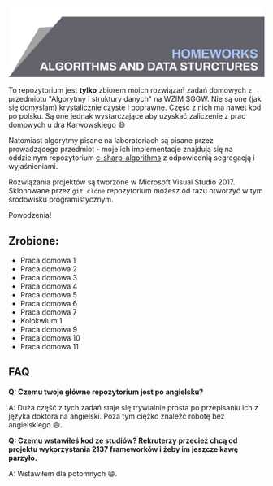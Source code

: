 ![Algorithms and data structures](top_banner.png)

To repozytorium jest  **tylko** zbiorem moich rozwiązań zadań domowych z przedmiotu "Algorytmy i struktury danych" na WZIM SGGW. Nie są one (jak się domyślam) krystalicznie czyste i poprawne. Część z nich ma nawet kod po polsku. Są one jednak wystarczające aby uzyskać zaliczenie z prac domowych u dra Karwowskiego :smile:

Natomiast algorytmy pisane na laboratoriach są pisane przez prowadzącego przedmiot - moje ich implementacje znajdują się na oddzielnym repozytorium [c-sharp-algorithms](https://github.com/BordowyRydwan/c-sharp-algortihms) z odpowiednią segregacją i wyjaśnieniami.

Rozwiązania projektów są tworzone w Microsoft Visual Studio 2017. Sklonowane przez `git clone` repozytorium możesz od razu otworzyć w tym środowisku programistycznym.

Powodzenia!

## Zrobione:
* Praca domowa 1
* Praca domowa 2
* Praca domowa 3
* Praca domowa 4
* Praca domowa 5
* Praca domowa 6
* Praca domowa 7
* Kolokwium 1
* Praca domowa 9
* Praca domowa 10
* Praca domowa 11

## FAQ

**Q: Czemu twoje główne repozytorium jest po angielsku?**

A: Duża część z tych zadań staje się trywialnie prosta po przepisaniu ich z języka doktora na angielski. Poza tym ciężko znaleźć robotę bez angielskiego :smile:.

**Q: Czemu wstawiłeś kod ze studiów? Rekruterzy przecież chcą od projektu wykorzystania 2137 frameworków i żeby im jeszcze kawę parzyło.**

A: Wstawiłem dla potomnych :smile:.
